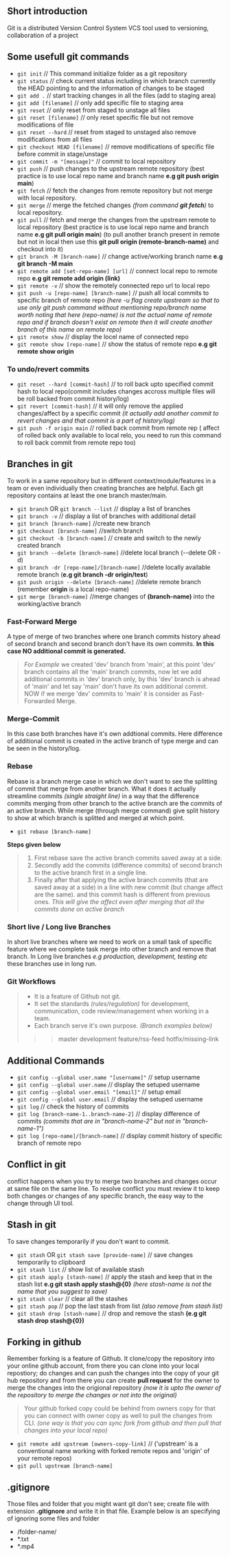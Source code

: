 
## Short introduction

Git is a distributed Version Control System  VCS tool used to versioning, collaboration of a project

## Some usefull git commands

 - `git init`                           // This command initialize folder as a git repository
 - `git status`                         // check current status including in which branch currently the HEAD pointing to and the information of changes to be staged
 - `git add .`                          // start tracking changes in all the files (add to staging area)
 - `git add [filename]`                 // only add specific file to staging area
 - `git reset`                          // only reset from staged to unstage all files
 - `git reset [filename]`               // only reset specific file but not remove modifications of file
 - `git reset --hard`                   // reset from staged to unstaged also remove modifications from all files
 - `git checkout HEAD [filename]`       // remove modifications of specific file before commit in stage/unstage
 - `git commit -m "[message]"`          // commit to local repository
 - `git push`                           // push changes to the upstream remote repository (best practice is to use local repo name and branch name **e.g git push origin main**)
 - `git fetch`                          // fetch the changes from remote repository but not merge with local repository.
 - `git merge`                          // merge the fetched changes *(from command **git fetch**)* to local 
repository.
 - `git pull`                           // fetch and merge the changes from the upstream remote to local repository (best practice is to use local repo name and branch name **e.g git pull origin main**) (to pull another branch present in remote but not in local then use this **git pull origin (remote-branch-name)** and checkout into it)
 - `git branch -M [branch-name]`        // change active/working branch name **e.g git branch -M main**
 - `git remote add [set-repo-name] [url]`   // connect local repo to remote repo **e.g git remote add origin (link)**
 - `git remote -v`                      // show the remotely connected repo url to local repo
 - `git push -u [repo-name] [branch-name]` // push all local commits to specific branch of remote repo *(here -u flag create upstream so that to use only git push command without mentioning repo/branch name worth noting that here (repo-name) is not the actual name of remote repo and if branch doesn't exist on remote then it will create another branch of this name on remote repo)*
 - `git remote show`                    // display the locel name of connected repo
 - `git remote show [repo-name]`        // show the status of remote repo **e.g git remote show origin**

### To undo/revert commits

 - `git reset --hard [commit-hash]`     // to roll back upto specified commit hash to local repo(commit includes changes accross multiple files will be roll backed from commit history/log)
 - `git revert [commit-hash]`           // it will only remove the applied changes/affect by a specific commit *(it actually add another commit to revert changes and that commit is a part of history/log)*
 - `git push -f origin main`            // rolled back commit from remote rep ( affect of rolled back only available to local relo, you need to run this command to roll back commit from remote repo too)

## Branches in git

To work in a same repository but in different context/module/features in a team or even individually then creating branches are helpful. Each git repository contains at least the one branch master/main. 

- `git branch` OR `git branch --list`   // display a list of branches
- `git branch -v`                       // display a list of branches with additional detail
- `git branch [branch-name]`            //create new branch 
- `git checkout [branch-name]`          //switch branch
- `git checkout -b [branch-name]`       // create and switch to the newly created branch
- `git branch --delete [branch-name]`   //delete local branch (--delete OR -d)
- `git branch -dr [repo-name]/[branch-name]`        //delete locally available remote branch (**e.g git branch -dr origin/test**)
- `git push origin --delete [branch-name]`   //delete remote branch (remember **origin** is a local repo-name)
- `git merge [branch-name]`             //merge changes of **(branch-name)** into the working/active branch

### Fast-Forward Merge

A type of merge of two branches where one branch commits history ahead of second branch and second branch don't have its own commits. **In this case NO additional commit is generated.**
>_For Example_ we created 'dev' branch from 'main', at this point 'dev' branch contains all the 'main' branch commits, now let we add additional commits in 'dev' branch only, by this 'dev' branch is ahead of 'main' and let say 'main' don't have its own additional commit. NOW if we merge 'dev' commits to 'main' it is consider as Fast-Forwarded Merge.

### Merge-Commit

In this case both branches have it's own addtional commits. Here difference of additional commit is created in the active branch of type merge and can be seen in the history/log.

### Rebase

Rebase is a branch merge case in which we don't want to see the splitting of commit that merge from another branch. What it does it actually streamline commits _(single straight line)_ in a way that the difference commits merging from other branch to the active branch are the commits of an active branch. While merge (through merge command) give split history to show at which branch is splitted and merged at which point.

- `git rebase [branch-name]`

**Steps given below**
> 1. First rebase save the active branch commits saved away at a side.
> 2. Secondly add the commits (difference commits) of second branch to the active branch first in a single line.
> 3. Finally after that applying the active branch commits (that are saved away at a side) in a line with new commit (but change affect are the same). and this commit hash is different from previous ones.
>_This will give the affect even after merging that all the commits done on active branch_

### Short live / Long live Branches

In short live branches where we need to work on a small task of specific feature where we complete task merge into other branch and remove that branch.
In Long live branches *e.g production, development, testing etc* these branches use in long run. 

### Git Workflows

> * It is a feature of Github not git. 
> * It set the standards _(rules/regulation)_ for development, communication, code review/management when working in a team.
> * Each branch serve it's own purpose. _(Branch examples below)_
> > > master
> > > development
> > > feature/rss-feed
> > > hotfix/missing-link

## Additional Commands

- `git config --global user.name "[username]"` // setup username
- `git config --global user.name`              // display the setuped username
- `git config --global user.email "[email]"`   // setup email
- `git config --global user.email`             // display the setuped username
- `git log`                                    // check the history of commits
- `git log [branch-name-1..branch-name-2]`     // display difference of commits *(commits that are in "branch-name-2" but not in "branch-name-1")*
- `git log [repo-name]/[branch-name]`          // display commit history of specific branch of remote repo

## Conflict in git

conflict happens when you try to merge two branches and changes occur at same file on the same line.
To resolve conflict you must review it to keep both changes or changes of any specific branch, the easy way to the change through UI tool.

## Stash in git

To save changes temporarily if you don't want to commit.

- `git stash` OR `git stash save [provide-name]` // save changes temporarily to clipboard
- `git stash list`                               // show list of available stash
- `git stash apply [stash-name]`                 // apply the stash and keep that in the stash list **e.g git stash apply stash@{0}** *(here stash-name is not the name that you suggest to save)*
- `git stash clear`                              // clear all the stashes
- `git stash pop`                                // pop the last stash from list *(also remove from stash list)*
- `git stash drop [stash-name]`                  // drop and remove the stash **(e.g git stash drop stash@{0})**

## Forking in github

Remember forking is a feature of Github. It clone/copy the repository into your online github account, from there you can clone into your local repostiory; do changes and can push the changes into the copy of your git hub repository and from there you can create **pull request** for the owner to merge the changes into the origional repository *(now it is upto the owner of the repository to merge the changes or not into the original)*

> Your github forked copy could be behind from owners copy for that you can connect with owner copy as well to pull the changes from CLI. *(one way is that you can sync fork from github and then pull that changes into your local repo)*

- `git remote add upstream [owners-copy-link]` // ('upstream' is a conventional name working with forked remote repos and 'origin' of your remote repos)
- `git pull upstream [branch-name]`

## .gitignore

Those files and folder that you might want git don't see; create file with extension **.gitignore** and write it in that file. Example below is an specifying of ignoring some files and folder

 - /folder-name/
 - *.txt 
 - *.mp4